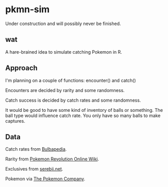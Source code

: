 # pkmn-sim

Under construction and will possibly never be finished.

## wat

A hare-brained idea to simulate catching Pokemon in R.

## Approach

I'm planning on a couple of functions: encounter() and catch()

Encounters are decided by rarity and some randomness.

Catch success is decided by catch rates and some randomness.

It would be good to have some kind of inventory of balls or something. The ball type would influence catch rate. You only have so many balls to make captures.

## Data

Catch rates from [Bulbapedia](https://bulbapedia.bulbagarden.net/wiki/List_of_Pok%C3%A9mon_by_catch_rate).

Rarity from [Pokemon Revolution Online Wiki](https://prowiki.info/index.php?title=List_of_Pok%C3%A9mon_by_Rarity_Tier).

Exclusives from [serebii.net](https://www.serebii.net/rb/exclusives.shtml).

Pokemon via [The Pokemon Company](http://www.pokemon.co.jp/).